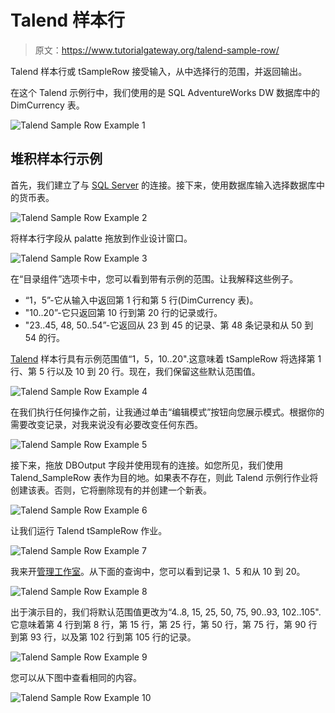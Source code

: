 # Talend 样本行

> 原文：<https://www.tutorialgateway.org/talend-sample-row/>

Talend 样本行或 tSampleRow 接受输入，从中选择行的范围，并返回输出。

在这个 Talend 示例行中，我们使用的是 SQL AdventureWorks DW 数据库中的 DimCurrency 表。

![Talend Sample Row Example 1](img/84a6b8866fc3422b23aad936918a583b.png)

## 堆积样本行示例

首先，我们建立了与 [SQL Server](https://www.tutorialgateway.org/sql/) 的连接。接下来，使用数据库输入选择数据库中的货币表。

![Talend Sample Row Example 2](img/a669dc4e71e7f230ecdb4a8cad02346b.png)

将样本行字段从 palatte 拖放到作业设计窗口。

![Talend Sample Row Example 3](img/b8aa3f91bc3ecf6a4fd7d2a9d87e2141.png)

在“目录组件”选项卡中，您可以看到带有示例的范围。让我解释这些例子。

*   “1，5”-它从输入中返回第 1 行和第 5 行(DimCurrency 表)。
*   "10..20”-它只返回第 10 行到第 20 行的记录或行。
*   "23..45, 48, 50..54”-它返回从 23 到 45 的记录、第 48 条记录和从 50 到 54 的行。

[Talend](https://www.tutorialgateway.org/talend-tutorial/) 样本行具有示例范围值“1，5，10..20".这意味着 tSampleRow 将选择第 1 行、第 5 行以及 10 到 20 行。现在，我们保留这些默认范围值。

![Talend Sample Row Example 4](img/12d174a849bf341a771842e9277cd18b.png)

在我们执行任何操作之前，让我通过单击“编辑模式”按钮向您展示模式。根据你的需要改变记录，对我来说没有必要改变任何东西。

![Talend Sample Row Example 5](img/4668d07674fdb34f9a22db95b6ab183a.png)

接下来，拖放 DBOutput 字段并使用现有的连接。如您所见，我们使用 Talend_SampleRow 表作为目的地。如果表不存在，则此 Talend 示例行作业将创建该表。否则，它将删除现有的并创建一个新表。

![Talend Sample Row Example 6](img/169536e529a6abc7da092f4c24d3815d.png)

让我们运行 Talend tSampleRow 作业。

![Talend Sample Row Example 7](img/6be390a8c7d6c9c4567944271512bb6a.png)

我来开[管理工作室](https://www.tutorialgateway.org/sql-server-management-studio/)。从下面的查询中，您可以看到记录 1、5 和从 10 到 20。

![Talend Sample Row Example 8](img/68462f224216ee2240c505b15e7319c6.png)

出于演示目的，我们将默认范围值更改为“4..8, 15, 25, 50, 75, 90..93, 102..105".它意味着第 4 行到第 8 行，第 15 行，第 25 行，第 50 行，第 75 行，第 90 行到第 93 行，以及第 102 行到第 105 行的记录。

![Talend Sample Row Example 9](img/5e49c96129c68ae788bd8fc966aa7f52.png)

您可以从下图中查看相同的内容。

![Talend Sample Row Example 10](img/e652264a68c2e683f6ff8e7a279e4598.png)